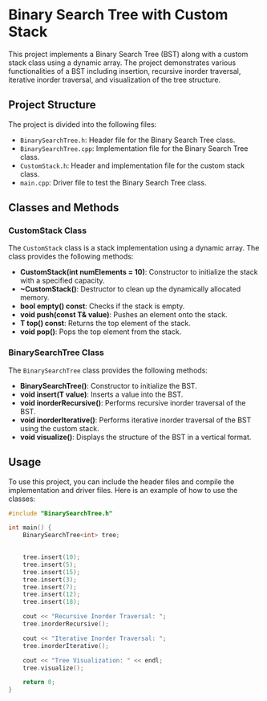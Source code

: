 # Binary Search Tree with Custom Stack

This project implements a Binary Search Tree (BST) along with a custom stack class using a dynamic array. The project demonstrates various functionalities of a BST including insertion, recursive inorder traversal, iterative inorder traversal, and visualization of the tree structure.

## Project Structure

The project is divided into the following files:
- `BinarySearchTree.h`: Header file for the Binary Search Tree class.
- `BinarySearchTree.cpp`: Implementation file for the Binary Search Tree class.
- `CustomStack.h`: Header and implementation file for the custom stack class.
- `main.cpp`: Driver file to test the Binary Search Tree class.

## Classes and Methods

### CustomStack Class

The `CustomStack` class is a stack implementation using a dynamic array. The class provides the following methods:

- **CustomStack(int numElements = 10)**: Constructor to initialize the stack with a specified capacity.
- **~CustomStack()**: Destructor to clean up the dynamically allocated memory.
- **bool empty() const**: Checks if the stack is empty.
- **void push(const T& value)**: Pushes an element onto the stack.
- **T top() const**: Returns the top element of the stack.
- **void pop()**: Pops the top element from the stack.

### BinarySearchTree Class

The `BinarySearchTree` class provides the following methods:

- **BinarySearchTree()**: Constructor to initialize the BST.
- **void insert(T value)**: Inserts a value into the BST.
- **void inorderRecursive()**: Performs recursive inorder traversal of the BST.
- **void inorderIterative()**: Performs iterative inorder traversal of the BST using the custom stack.
- **void visualize()**: Displays the structure of the BST in a vertical format.

## Usage

To use this project, you can include the header files and compile the implementation and driver files. Here is an example of how to use the classes:

```cpp
#include "BinarySearchTree.h"

int main() {
    BinarySearchTree<int> tree;

    
    tree.insert(10);
    tree.insert(5);
    tree.insert(15);
    tree.insert(3);
    tree.insert(7);
    tree.insert(12);
    tree.insert(18);

    cout << "Recursive Inorder Traversal: ";
    tree.inorderRecursive();

    cout << "Iterative Inorder Traversal: ";
    tree.inorderIterative();

    cout << "Tree Visualization: " << endl;
    tree.visualize();

    return 0;
}
